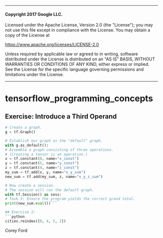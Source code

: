 --------------------------------------------------------------------------------------------------
#### Copyright 2017 Google LLC.

Licensed under the Apache License, Version 2.0 (the "License");
you may not use this file except in compliance with the License.
You may obtain a copy of the License at

https://www.apache.org/licenses/LICENSE-2.0

Unless required by applicable law or agreed to in writing, software
distributed under the License is distributed on an "AS IS" BASIS,
WITHOUT WARRANTIES OR CONDITIONS OF ANY KIND, either express or implied.
See the License for the specific language governing permissions and
limitations under the License.

--------------------------------------------------------------------------------------------------

# tensorflow_programming_concepts

## Exercise: Introduce a Third Operand
```python
# Create a graph.
g = tf.Graph()

# Establish our graph as the "default" graph.
with g.as_default():
# Assemble a graph consisting of three operations. 
# (Creating a tensor is an operation.)
x = tf.constant(8, name="x_const")
y = tf.constant(5, name="y_const")
z = tf.constant(4, name="z_const")
my_sum = tf.add(x, y, name="x_y_sum")
new_sum = tf.add(my_sum, z, name="x_y_z_sum")

# Now create a session.
# The session will run the default graph.
with tf.Session() as sess:
# Task 3: Ensure the program yields the correct grand total.
print(new_sum.eval())```

## Exercise 2:
```python
cities.reindex([0, 4, 5, 2])
```
Corey Ford 
